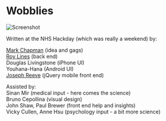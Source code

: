 # Wobblies
![Screenshot](http://mchapman.github.com/wobblies/iPhone.png)

Written at the NHS Hackday (which was really a weekend) by:

[Mark Chapman](https://twitter.com/#!/reallycare_mark) (idea and gags)  
[Roy Lines](http://roylines.co.uk) (back end)  
Douglas Livingstone (iPhone UI)  
Youhana-Hana (Android UI)  
[Joseph Reeve](https://twitter.com/#!/JReeve0) (jQuery mobile front end)  

Assisted by:  
Sinan Mir (medical input - here comes the science)  
Bruno Cepollina (visual design)  
John Shaw, Paul Brewer (front end help and insights)  
Vicky Cullen, Anne Hsu (psychology input - a bit more science)  

